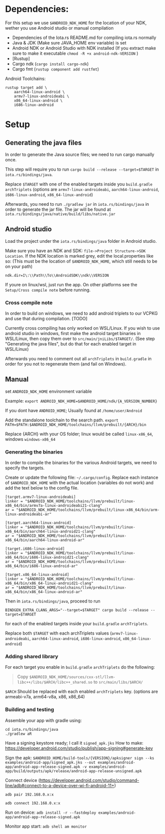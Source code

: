 # Dependencies:
For this setup we use `$ANDROID_NDK_HOME` for the location of your NDK, wether you use Android studio or manual compilation

- Dependencies of the Iota.rs README.md for compiling iota.rs normally
- Java & JDK (Make sure JAVA_HOME env variable) is set
- Android NDK or Android Studio with NDK installed (If you extract make sure to make it executable `chmod -R +x android-ndk-VERSION` )
- [Rustup]
- Cargo ndk (`cargo install cargo-ndk`)
- Cargo fmt (`rustup component add rustfmt`)

Android Toolchains: 
```
rustup target add \
    aarch64-linux-android \
    armv7-linux-androideabi \
    x86_64-linux-android \
    i686-linux-android
```

# Setup

## Generating the java files
In order to generate the Java source files; we need to run cargo manually once. 

This step will require you to run `cargo build --release --target=$TARGET` in `iota.rs/bindings/java`.

Replace `$TARGET` with one of the enabled targets inside you `build.gradle` `archTriplets` (options are `armv7-linux-androideabi`, `aarch64-linux-android`, `i686-linux-android`, `x86_64-linux-android`)

Afterwards, you need to run `./gradlew jar` in `iota.rs/bindings/java` in order to generate the jar file.
The jar will be found at `iota.rs/bindings/java/native/build/libs/native.jar`

## Android studio

Load the project under the `iota.rs/bindings/java` folder in Android studio.

Make sure you have an NDK and SDK: `file->Project Structure->SDK Location`. If the NDK location is marked grey, edit the local.properties like so: (This must be the location of `$ANDROID_NDK_HOME`, which still needs to be on your path)
```
ndk.dir=I\:\\Path\\To\\AndroidSDK\\ndk\\VERSION
```

If youre on linux/wsl, just run the app. On other platforms see the `Setup/Cross compile note` before running.

### Cross compile note

In order to build on windows, we need to add android triplets to our VCPKG and use that during compilation. 
[TODO]

Currently cross compiling has only worked on WSL/Linux.
If you wish to use android studio in windows, first make the android target binaries in WSL/Linux, then copy them over to `src/main/jniLibs/$TARGET/`. (See step "Generating the java files", but do that for each enabled target in WSL/Linux)

Afterwards you need to comment out all `archTriplets` in `build.gradle` in order for you not to regenerate them (and fail on Windows).

## Manual

set `ANDROID_NDK_HOME` environment variable

Example: `export ANDROID_NDK_HOME=$ANDROID_HOME/ndk/{A_VERSION_NUMBER}`

If you dont have `ANDROID_HOME`; Usually found at `/home/user/Android`

Add the standalone toolchain to the search path.
`export PATH=$PATH:$ANDROID_NDK_HOME/toolchains/llvm/prebuilt/{ARCH}/bin`

Replace {ARCH} with your OS folder; linux would be called `linux-x86_64`, windows `windows-x86_64`

### Generating the binaries

In order to compile the binaries for the various Android targets, we need to specify the targets.

Create or update the following file: `~/.cargo/config`.
Replace each instance of `$ANDROID_NDK_HOME` with the actual location (variables do not work) and add the text below to the config file.
```
[target.armv7-linux-androideabi]
linker = "$ANDROID_NDK_HOME/toolchains/llvm/prebuilt/linux-x86_64/bin/armv7a-linux-androideabi21-clang"
ar = "$ANDROID_NDK_HOME/toolchains/llvm/prebuilt/linux-x86_64/bin/arm-linux-androideabi-ar"

[target.aarch64-linux-android]
linker = "$ANDROID_NDK_HOME/toolchains/llvm/prebuilt/linux-x86_64/bin/aarch64-linux-android21-clang"
ar = "$ANDROID_NDK_HOME/toolchains/llvm/prebuilt/linux-x86_64/bin/aarch64-linux-android-ar"

[target.i686-linux-android]
linker = "$ANDROID_NDK_HOME/toolchains/llvm/prebuilt/linux-x86_64/bin/i686-linux-android21-clang"
ar = "$ANDROID_NDK_HOME/toolchains/llvm/prebuilt/linux-x86_64/bin/i686-linux-android-ar"

[target.x86_64-linux-android]
linker = "$ANDROID_NDK_HOME/toolchains/llvm/prebuilt/linux-x86_64/bin/x86_64-linux-android21-clang"
ar = "$ANDROID_NDK_HOME/toolchains/llvm/prebuilt/linux-x86_64/bin/x86_64-linux-android-ar"
```

Then in `iota.rs/bindings/java`, proceed to run 

`BINDGEN_EXTRA_CLANG_ARGS="--target=$TARGET" cargo build --release --target=$TARGET` 

for each of the enabled targets inside your `build.gradle` `archTriplets`.

Replace both `$TARGET` with each archTriplets values (`armv7-linux-androideabi`, `aarch64-linux-android`, `i686-linux-android`, `x86_64-linux-android`)

### Adding shared library
For each target you enable in `build.gradle` `archTriplets` do the following:
> Copy `$ANDROID_NDK_HOME/sources/cxx-stl/llvm-libc++/libs/$ARCH/libc++_shared.so`
> to `src/main/libs/$ARCH/`

`$ARCH` Should be replaced with each enabled `archTriplets` key. (options are armeabi-v7a, arm64-v8a, x86, x86_64)


### Building and testing

Assemble your app with gradle using:
```
cd iota.rs/bindings/java
./gradlew aR
```

Have a signing keystore ready; I call it `signed_apk.jks`
How to make: https://developer.android.com/studio/publish/app-signing#generate-key

Sign the apk:
`$ANDROID_HOME/build-tools/{VERSION}/apksigner sign --ks examples/android-app/signed_apk.jks --out examples/android-app/android-app-release-signed.apk -v examples/android-app/build/outputs/apk/release/android-app-release-unsigned.apk`

Connect device (https://developer.android.com/studio/command-line/adb#connect-to-a-device-over-wi-fi-android-11+)

`adb pair 192.168.0.x:x` 

`adb connect 192.168.0.x:x`

Run on device:
`adb install -r --fastdeploy examples/android-app/android-app-release-signed.apk`

Monitor app start:
`adb shell am monitor`